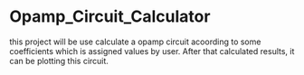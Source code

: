 # Opamp_Circuit_Calculator
this project will be use calculate a opamp circuit acoording to some coefficients which is assigned values by user. After that calculated results, it can be plotting this circuit.

